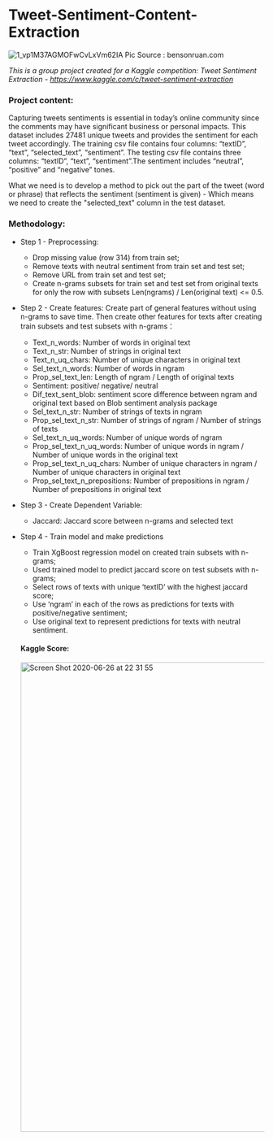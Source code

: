 # Tweet-Sentiment-Content-Extraction

![1_vp1M37AGMOFwCvLxVm62IA](https://user-images.githubusercontent.com/55762821/85913667-c738f480-b804-11ea-964c-c54b4dee7d75.jpeg)
Pic Source : bensonruan.com

*This is a group project created for a Kaggle competition: Tweet Sentiment Extraction - https://www.kaggle.com/c/tweet-sentiment-extraction*


### Project content:

Capturing tweets sentiments is essential in today’s online community since the comments may have significant business or personal impacts. This dataset includes 27481 unique tweets and provides the sentiment for each tweet accordingly.
The training csv file contains four columns: “textID”, “text”, “selected_text”, “sentiment”. The testing csv file contains three columns: “textID”, “text”, “sentiment”.The sentiment includes “neutral”, “positive” and “negative” tones. 

What we need is to develop a method to pick out the part of the tweet (word or phrase) that reflects the sentiment (sentiment is given) - Which means we need to create the "selected_text" column in the test dataset.

### Methodology:
- Step 1 - Preprocessing:
  - Drop missing value (row 314) from train set;
  - Remove texts with neutral sentiment from train set and test set;
  - Remove URL from train set and test set;
  - Create n-grams subsets for train set and test set from original texts for only the row with subsets Len(ngrams) / Len(original text) <= 0.5.
  
- Step 2 - Create features: 
  Create part of general features without using n-grams to save time. Then create other features for texts after creating train subsets and test subsets with n-grams： 
  - Text_n_words: Number of words in original text
  - Text_n_str: Number of strings in original text
  - Text_n_uq_chars: Number of unique characters in original text
  - Sel_text_n_words: Number of words in ngram
  - Prop_sel_text_len: Length of ngram / Length of original texts
  - Sentiment: positive/ negative/ neutral
  - Dif_text_sent_blob: sentiment score difference between ngram and original text based on Blob sentiment analysis package
  - Sel_text_n_str: Number of strings of texts in ngram
  - Prop_sel_text_n_str: Number of strings of ngram / Number of strings of texts
  - Sel_text_n_uq_words: Number of unique words of ngram
  - Prop_sel_text_n_uq_words: Number of unique words in ngram / Number of unique words in the original text
  - Prop_sel_text_n_uq_chars: Number of unique characters in ngram / Number of unique characters in original text
  - Prop_sel_text_n_prepositions: Number of prepositions in ngram / Number of prepositions in original text
- Step 3 - Create Dependent Variable:
  - Jaccard: Jaccard score between n-grams and selected text
- Step 4 - Train model and make predictions
  - Train XgBoost regression model on created train subsets with n-grams;
  - Used trained model to predict jaccard score on test subsets with n-grams;
  - Select rows of texts with unique ‘textID’ with the highest jaccard score;
  - Use ‘ngram’ in each of the rows as predictions for texts with positive/negative sentiment;
  - Use original text to represent predictions for texts with neutral sentiment.
  
  #### Kaggle Score:
  
  <img width="924" alt="Screen Shot 2020-06-26 at 22 31 55" src="https://user-images.githubusercontent.com/55762821/85913639-8345ef80-b804-11ea-8a34-9fd1df4b50fd.png">
